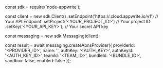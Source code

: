 const sdk = require('node-appwrite');

const client = new sdk.Client()
    .setEndpoint('https://<REGION>.cloud.appwrite.io/v1') // Your API Endpoint
    .setProject('<YOUR_PROJECT_ID>') // Your project ID
    .setKey('<YOUR_API_KEY>'); // Your secret API key

const messaging = new sdk.Messaging(client);

const result = await messaging.createApnsProvider({
    providerId: '<PROVIDER_ID>',
    name: '<NAME>',
    authKey: '<AUTH_KEY>',
    authKeyId: '<AUTH_KEY_ID>',
    teamId: '<TEAM_ID>',
    bundleId: '<BUNDLE_ID>',
    sandbox: false,
    enabled: false
});
